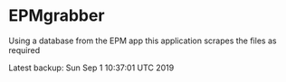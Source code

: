 # EPMgrabber
Using a database from the EPM app this application scrapes the files as required


Latest backup: Sun Sep 1 10:37:01 UTC 2019
